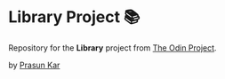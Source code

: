 # Library Project :books:

Repository for the **Library** project from [The Odin Project](https://www.theodinproject.com/courses/javascript).

by [Prasun Kar](https://github.com/prasun-kar)